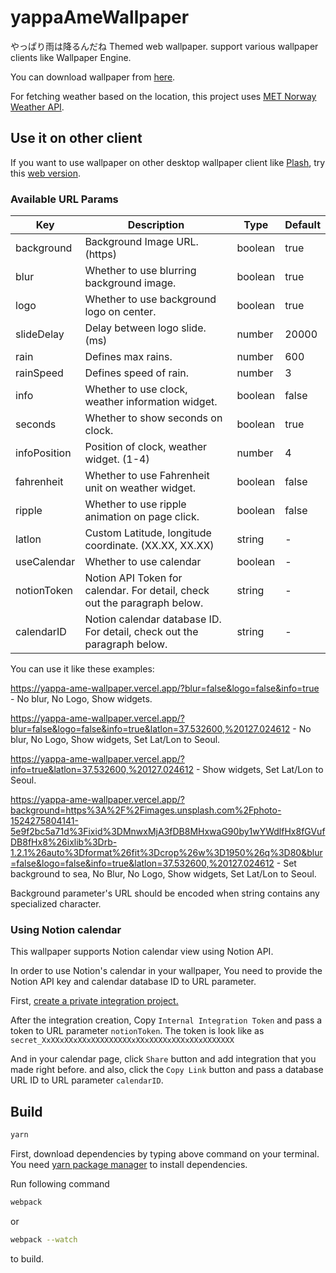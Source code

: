 # yappaAmeWallpaper

やっぱり雨は降るんだね Themed web wallpaper. support various wallpaper clients like Wallpaper Engine.

You can download wallpaper from [here](https://steamcommunity.com/sharedfiles/filedetails/?id=2038274232).

For fetching weather based on the location, this project uses [MET Norway Weather API](https://api.met.no/).

## Use it on other client

If you want to use wallpaper on other desktop wallpaper client like [Plash](https://github.com/sindresorhus/Plash), try this [web version](https://yappa-ame-wallpaper.vercel.app/).

### Available URL Params

| Key          | Description                                                               | Type    | Default |
| ------------ | ------------------------------------------------------------------------- | ------- | ------- |
| background   | Background Image URL. (https)                                             | boolean | true    |
| blur         | Whether to use blurring background image.                                 | boolean | true    |
| logo         | Whether to use background logo on center.                                 | boolean | true    |
| slideDelay   | Delay between logo slide. (ms)                                            | number  | 20000   |
| rain         | Defines max rains.                                                        | number  | 600     |
| rainSpeed    | Defines speed of rain.                                                    | number  | 3       |
| info         | Whether to use clock, weather information widget.                         | boolean | false   |
| seconds      | Whether to show seconds on clock.                                         | boolean | true    |
| infoPosition | Position of clock, weather widget. (1-4)                                  | number  | 4       |
| fahrenheit   | Whether to use Fahrenheit unit on weather widget.                         | boolean | false   |
| ripple       | Whether to use ripple animation on page click.                            | boolean | false   |
| latlon       | Custom Latitude, longitude coordinate. (XX.XX, XX.XX)                     | string  | -       |
| useCalendar  | Whether to use calendar                                                   | boolean | -       |
| notionToken  | Notion API Token for calendar. For detail, check out the paragraph below. | string  | -       |
| calendarID   | Notion calendar database ID. For detail, check out the paragraph below.   | string  | -       |

You can use it like these examples:

https://yappa-ame-wallpaper.vercel.app/?blur=false&logo=false&info=true - No blur, No Logo, Show widgets.

https://yappa-ame-wallpaper.vercel.app/?blur=false&logo=false&info=true&latlon=37.532600,%20127.024612 - No blur, No Logo, Show widgets, Set Lat/Lon to Seoul.

https://yappa-ame-wallpaper.vercel.app/?info=true&latlon=37.532600,%20127.024612 - Show widgets, Set Lat/Lon to Seoul.

https://yappa-ame-wallpaper.vercel.app/?background=https%3A%2F%2Fimages.unsplash.com%2Fphoto-1524275804141-5e9f2bc5a71d%3Fixid%3DMnwxMjA3fDB8MHxwaG90by1wYWdlfHx8fGVufDB8fHx8%26ixlib%3Drb-1.2.1%26auto%3Dformat%26fit%3Dcrop%26w%3D1950%26q%3D80&blur=false&logo=false&info=true&latlon=37.532600,%20127.024612 - Set background to sea, No Blur, No Logo, Show widgets, Set Lat/Lon to Seoul.

Background parameter's URL should be encoded when string contains any specialized character.

### Using Notion calendar

This wallpaper supports Notion calendar view using Notion API.

In order to use Notion's calendar in your wallpaper, You need to provide the Notion API key and calendar database ID to URL parameter.

First, [create a private integration project.](https://www.notion.so/my-integrations)

After the integration creation, Copy `Internal Integration Token` and pass a token to URL parameter `notionToken`. The token is look like as `secret_XxXXxXXxXXxXXXXXXXXXxXXxXXXXxXXXxXXxXXXXXXX`

And in your calendar page, click `Share` button and add integration that you made right before. and also, click the `Copy Link` button and pass a database URL ID to URL parameter `calendarID`.

## Build

```sh
yarn
```

First, download dependencies by typing above command on your terminal. You need [yarn package manager](https://yarnpkg.com/) to install dependencies.

Run following command

```sh
webpack
```

or

```sh
webpack --watch
```

to build.
